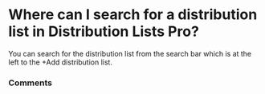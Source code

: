 # Where can I search for a distribution list in Distribution Lists Pro?

<p class="no-margin">You can search for the distribution list from the search bar which is at the left to the +Add distribution list.</p>

### Comments
<Comments />

